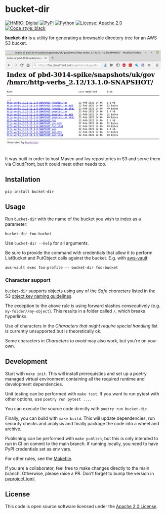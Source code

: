 # bucket-dir

<a href="https://github.com/hmrc"><img alt="HMRC: Digital" src="https://img.shields.io/badge/HMRC-Digital-FFA500?style=flat&labelColor=000000&logo=gov.uk"></a>
<a href="https://pypi.org/project/bucket-dir/"><img alt="PyPI" src="https://img.shields.io/pypi/v/bucket-dir"></a>
<a href="https://pypi.org/project/bucket-dir/"><img alt="Python" src="https://img.shields.io/pypi/pyversions/bucket-dir"></a>
<a href="https://github.com/hmrc/bucket-dir/blob/master/LICENSE"><img alt="License: Apache 2.0" src="https://img.shields.io/github/license/hmrc/bucket-dir"></a>
<a href="https://github.com/psf/black"><img alt="Code style: black" src="https://img.shields.io/badge/code%20style-black-000000.svg"></a>

**bucket-dir** is a utility for generating a browsable directory tree for an AWS S3 bucket.

!["Sample image"](/docs/sample.png "A sample of bucket-dir output.")

It was built in order to host Maven and Ivy repositories in S3 and serve them via CloudFront, but it could meet other needs too.

## Installation

```
pip install bucket-dir
```
## Usage

Run `bucket-dir` with the name of the bucket you wish to index as a parameter:

```
bucket-dir foo-bucket
```

Use `bucket-dir --help` for all arguments.

Be sure to provide the command with credentials that allow it to perform ListBucket and PutObject calls against the bucket. E.g. with [aws-vault](https://github.com/99designs/aws-vault):

```
aws-vault exec foo-profile -- bucket-dir foo-bucket
```

### Character support

`bucket-dir` supports objects using any of the _Safe characters_ listed in the S3 [object key naming guidelines](https://docs.aws.amazon.com/AmazonS3/latest/userguide/object-keys.html#object-key-guidelines).

The exception to the above rule is using forward slashes consecutively (e.g. `my-folder//my-object`). This results in a folder called `/`, which breaks hyperlinks.

Use of characters in the _Characters that might require special handling_ list is currently unsupported but is theoretically ok.

Some characters in _Characters to avoid_ may also work, but you're on your own.

## Development

Start with `make init`. This will install prerequisties and set up a poetry managed virtual environment containing all the required runtime and development dependencies.

Unit testing can be performed with `make test`. If you want to run pytest with other options, use `poetry run pytest ...`.

You can execute the source code directly with `poetry run bucket-dir`.

Finally, you can build with `make build`. This will update dependencies, run security checks and analysis and finally package the code into a wheel and archive.

Publishing can be performed with `make publish`, but this is only intended to run in CI on commit to the main branch. If running locally, you need to have PyPI credentials set as env vars.

For other rules, see the [Makefile](Makefile).

If you are a collaborator, feel free to make changes directly to the main branch. Otherwise, please raise a PR. Don't forget to bump the version in [pyproject.toml](pyproject.toml).

## License

This code is open source software licensed under the [Apache 2.0 License]("http://www.apache.org/licenses/LICENSE-2.0.html").
